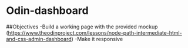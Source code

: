 # Odin-dashboard

##Objectives
-Build a working page with the provided mockup (https://www.theodinproject.com/lessons/node-path-intermediate-html-and-css-admin-dashboard)
-Make it responsive
